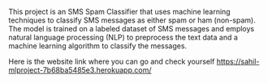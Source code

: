 This project is an SMS Spam Classifier that uses machine learning techniques to classify SMS messages as either spam or ham (non-spam). The model is trained on a labeled dataset of SMS messages and employs natural language processing (NLP) to preprocess the text data and a machine learning algorithm to classify the messages.

Here is the website link where you can go and check yourself
https://sahil-mlproject-7b68ba5485e3.herokuapp.com/

